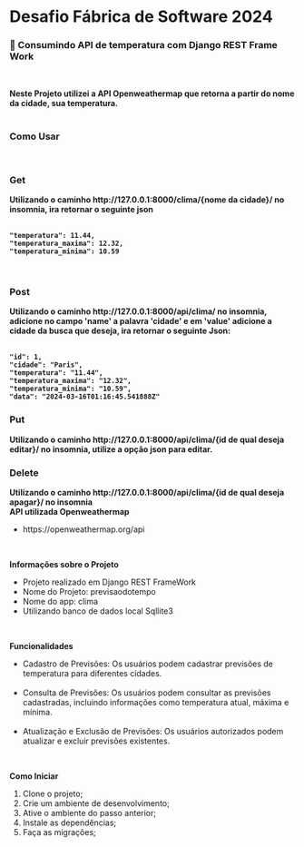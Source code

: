 # Desafio Fábrica de Software 2024

<h3>📝 Consumindo API de temperatura com Django REST Frame Work</h3>
<br>


<b>Neste Projeto utilizei a API Openweathermap que retorna a partir do nome da cidade, sua temperatura.</b><br><br>
<h3>Como Usar</h3>
<br>
<h3>Get</h3>
<b>
Utilizando o caminho http://127.0.0.1:8000/clima/{nome da cidade}/ no insomnia, ira retornar o seguinte json
<br>
<br>

	"temperatura": 11.44,
	"temperatura_maxima": 12.32,
	"temperatura_minima": 10.59

</b>
<br>
<h3>Post</h3>
<b>Utilizando o caminho http://127.0.0.1:8000/api/clima/ no insomnia, adicione no campo 'name' a palavra 'cidade' e em 'value' adicione a cidade da busca que deseja, ira retornar o seguinte Json: <br><br>


	"id": 1,
	"cidade": "Paris",
	"temperatura": "11.44",
	"temperatura_maxima": "12.32",
	"temperatura_minima": "10.59",
	"data": "2024-03-16T01:16:45.541888Z"

 </b>

 <h3>Put</h3>
 <b>
 Utilizando o caminho http://127.0.0.1:8000/api/clima/{id de qual deseja editar}/ no insomnia, utilize a opção json para editar.
 </b>
 <h3>Delete</h3>
 <b> Utilizando o caminho http://127.0.0.1:8000/api/clima/{id de qual deseja apagar}/ no insomnia</b>
<br>
<b>  API utilizada Openweathermap</b>
<ul>
    <li>https://openweathermap.org/api</li>
</ul>
<br>

<b> Informações sobre o Projeto</b>
<ul>
    <li>Projeto realizado em Django REST FrameWork</li>
    <li>Nome do Projeto: previsaodotempo</li>
    <li>Nome do app: clima</li>
    <li>Utilizando banco de dados local Sqllite3</li>
   
</ul>
<br>

<b>Funcionalidades</b>
<br>
<ul>
    <li>Cadastro de Previsões: Os usuários podem cadastrar previsões de temperatura para diferentes cidades.</li><br>
    <li>Consulta de Previsões: Os usuários podem consultar as previsões cadastradas, incluindo informações como temperatura atual, máxima e mínima.</li><br>
    <li>Atualização e Exclusão de Previsões: Os usuários autorizados podem atualizar e excluir previsões existentes.</li>
</ul>
<br>

<b> Como Iniciar</b>
<ol>
    <li>Clone o projeto;</li>
    <li>Crie um ambiente de desenvolvimento;</li>
    <li>Ative o ambiente do passo anterior;</li>
    <li>Instale as dependências;</li>
    <li>Faça as migrações;</li>
</ol>
<br>


